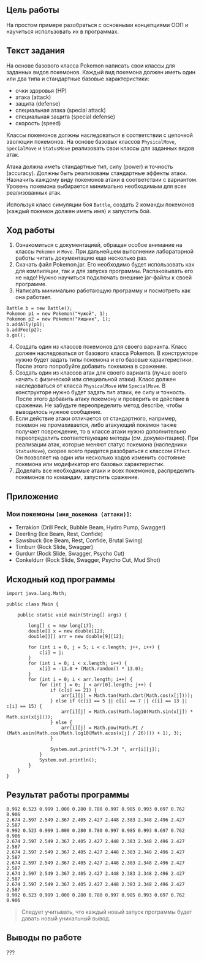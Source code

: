 ## Цель работы
На простом примере разобраться с основными концепциями ООП и научиться использовать их в программах.
## Текст задания
На основе базового класса Pokemon написать свои классы для заданных видов покемонов. Каждый вид покемона должен иметь один или два типа и стандартные базовые характеристики:

* очки здоровья (HP)
* атака (attack)
* защита (defense)
* специальная атака (special attack)
* специальная защита (special defense)
* скорость (speed)

Классы покемонов должны наследоваться в соответствии с цепочкой эволюции покемонов. На основе базовых классов `PhysicalMove`, `SpecialMove` и `StatusMove` реализовать свои классы для заданных видов атак.

Атака должна иметь стандартные тип, силу (power) и точность (accuracy). Должны быть реализованы стандартные эффекты атаки. Назначить каждому виду покемонов атаки в соответствии с вариантом. Уровень покемона выбирается минимально необходимым для всех реализованных атак.

Используя класс симуляции боя `Battle`, создать 2 команды покемонов (каждый покемон должен иметь имя) и запустить бой.

## Ход работы
1. Ознакомиться с документацией, обращая особое внимание на классы `Pokemon` и `Move`. При дальнейшем выполнении лабораторной работы читать документацию еще несколько раз.
2. Скачать файл Pokemon.jar. Его необходимо будет использовать как для компиляции, так и для запуска программы. Распаковывать его не надо! Нужно научиться подключать внешние jar-файлы к своей программе.
3. Написать минимально работающую программу и посмотреть как она работает.
```
Battle b = new Battle();
Pokemon p1 = new Pokemon("Чужой", 1);
Pokemon p2 = new Pokemon("Хищник", 1);
b.addAlly(p1);
b.addFoe(p2);
b.go();
```
4. Создать один из классов покемонов для своего варианта. Класс должен наследоваться от базового класса Pokemon. В конструкторе нужно будет задать типы покемона и его базовые характеристики. После этого попробуйте добавить покемона в сражение.
5. Создать один из классов атак для своего варианта (лучше всего начать с физической или специальной атаки). Класс должен наследоваться от класса `PhysicalMove` или `SpecialMove`. В конструкторе нужно будет задать тип атаки, ее силу и точность. После этого добавить атаку покемону и проверить ее действие в сражении. Не забудьте переопределить метод describe, чтобы выводилось нужное сообщение.
6. Если действие атаки отличается от стандартного, например, покемон не промахивается, либо атакующий покемон также получает повреждение, то в классе атаки нужно дополнительно переопределить соответствующие методы (см. документацию). При реализации атак, которые меняют статус покемона (наследники `StatusMove`), скорее всего придется разобраться с классом `Effect`. Он позволяет на один или несколько ходов изменить состояние покемона или модификатор его базовых характеристик.
7. Доделать все необходимые атаки и всех покемонов, распределить покемонов по командам, запустить сражение.

## Приложение


### Мои покемоны `[имя_покемона (аттаки)]`:
<!-- pokemons_marker -->
* Terrakion (Drill Peck, Bubble Beam, Hydro Pump, Swagger)
* Deerling (Ice Beam, Rest, Confide)
* Sawsbuck (Ice Beam, Rest, Confide, Brutal Swing)
* Timburr (Rock Slide, Swagger)
* Gurdurr (Rock Slide, Swagger, Psycho Cut)
* Conkeldurr (Rock Slide, Swagger, Psycho Cut, Mud Shot)
<!-- pokemons_marker -->

## Исходный код программы
```
import java.lang.Math;

public class Main {

    public static void main(String[] args) {

        long[] c = new long[17];
        double[] x = new double[12];
        double[][] arr = new double[9][12];

        for (int i = 0, j = 5; i < c.length; j++, i++) {
            c[i] = j;
        }
        for (int i = 0; i < x.length; i++) {
            x[i] = -13.0 + (Math.random() * 13.0);
        }
        for (int i = 0; i < arr.length; i++) {
            for (int j = 0; j < arr[0].length; j++) {
                if (c[i] == 21) {
                    arr[i][j] = Math.tan(Math.cbrt(Math.cos(x[j])));
                } else if (c[i] == 5 || c[i] == 7 || c[i] == 13 || c[i] == 15) {
                    arr[i][j] = Math.cos(Math.log10(Math.sin(x[j]) * Math.sin(x[j])));
                } else {
                    arr[i][j] = Math.pow(Math.PI / (Math.asin(Math.cos(Math.log10(Math.acos(x[j] / 26)))) + 1), 3);
                }

                System.out.printf("%-7.3f ", arr[i][j]);
            }
            System.out.println();
        }
    }
}

```
## Результат работы программы
```
0.992 0.523 0.999 1.000 0.280 0.780 0.997 0.985 0.993 0.697 0.762 0.906 
2.674 2.597 2.549 2.367 2.405 2.427 2.448 2.383 2.348 2.496 2.427 2.587 
0.992 0.523 0.999 1.000 0.280 0.780 0.997 0.985 0.993 0.697 0.762 0.906 
2.674 2.597 2.549 2.367 2.405 2.427 2.448 2.383 2.348 2.496 2.427 2.587 
2.674 2.597 2.549 2.367 2.405 2.427 2.448 2.383 2.348 2.496 2.427 2.587 
2.674 2.597 2.549 2.367 2.405 2.427 2.448 2.383 2.348 2.496 2.427 2.587 
2.674 2.597 2.549 2.367 2.405 2.427 2.448 2.383 2.348 2.496 2.427 2.587 
2.674 2.597 2.549 2.367 2.405 2.427 2.448 2.383 2.348 2.496 2.427 2.587 
0.992 0.523 0.999 1.000 0.280 0.780 0.997 0.985 0.993 0.697 0.762 0.906 
```
> Следует учитывать, что каждый новый запуск программы будет давать новый уникальный вывод.

## Выводы по работе
???